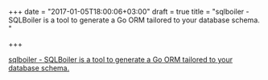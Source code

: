 +++
date = "2017-01-05T18:00:06+03:00"
draft = true
title = "sqlboiler - SQLBoiler is a tool to generate a Go ORM tailored to your database schema. "

+++

<p><a href="https://t.co/oxBqda0j9h">sqlboiler - SQLBoiler is a tool to generate a Go ORM tailored to your database schema. </a></p>
